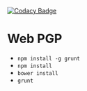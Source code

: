 [![Codacy Badge](https://api.codacy.com/project/badge/Grade/e588faffd54c4fd593bb9cb4e9bec77e)](https://www.codacy.com/app/glork2006/webpgp?utm_source=github.com&amp;utm_medium=referral&amp;utm_content=andsav/webpgp&amp;utm_campaign=Badge_Grade)

Web PGP
========

* `npm install -g grunt`
* `npm install`
* `bower install`
* `grunt`
